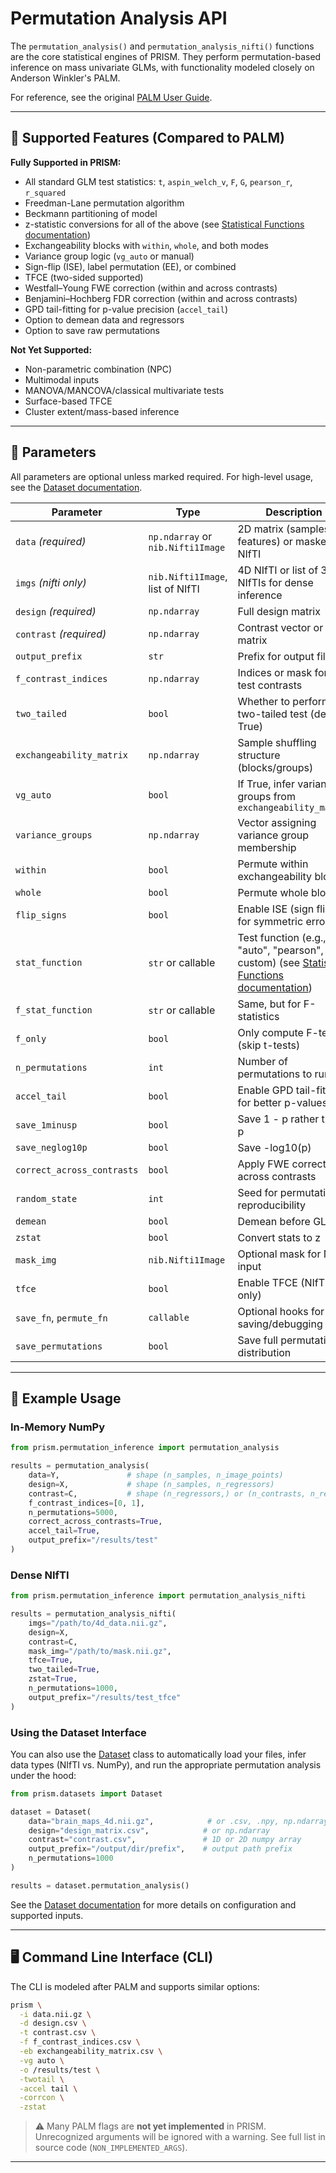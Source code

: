 # Permutation Analysis API

The `permutation_analysis()` and `permutation_analysis_nifti()` functions are the core statistical engines of PRISM. They perform permutation-based inference on mass univariate GLMs, with functionality modeled closely on Anderson Winkler's PALM.

For reference, see the original [PALM User Guide](https://web.mit.edu/fsl_v5.0.10/fsl/doc/wiki/PALM(2f)UserGuide.html).

---

## 🔁 Supported Features (Compared to PALM)

**Fully Supported in PRISM:**
- All standard GLM test statistics: `t`, `aspin_welch_v`, `F`, `G`, `pearson_r`, `r_squared`
- Freedman-Lane permutation algorithm
- Beckmann partitioning of model
- z-statistic conversions for all of the above (see [Statistical Functions documentation](statistical_functions.md))
- Exchangeability blocks with `within`, `whole`, and both modes
- Variance group logic (`vg_auto` or manual)
- Sign-flip (ISE), label permutation (EE), or combined
- TFCE (two-sided supported)
- Westfall–Young FWE correction (within and across contrasts)
- Benjamini–Hochberg FDR correction (within and across contrasts)
- GPD tail-fitting for p-value precision (`accel_tail`)
- Option to demean data and regressors
- Option to save raw permutations

**Not Yet Supported:**
- Non-parametric combination (NPC)
- Multimodal inputs
- MANOVA/MANCOVA/classical multivariate tests
- Surface-based TFCE
- Cluster extent/mass-based inference

---

## 🧾 Parameters

All parameters are optional unless marked required. For high-level usage, see the [Dataset documentation](dataset.md).

| Parameter | Type | Description |
|----------|------|-------------|
| `data` *(required)* | `np.ndarray` or `nib.Nifti1Image` | 2D matrix (samples × features) or masked NIfTI |
| `imgs` *(nifti only)* | `nib.Nifti1Image`, list of NIfTI | 4D NIfTI or list of 3D NIfTIs for dense inference |
| `design` *(required)* | `np.ndarray` | Full design matrix |
| `contrast` *(required)* | `np.ndarray` | Contrast vector or matrix |
| `output_prefix` | `str` | Prefix for output files |
| `f_contrast_indices` | `np.ndarray` | Indices or mask for F-test contrasts |
| `two_tailed` | `bool` | Whether to perform two-tailed test (default: True) |
| `exchangeability_matrix` | `np.ndarray` | Sample shuffling structure (blocks/groups) |
| `vg_auto` | `bool` | If True, infer variance groups from `exchangeability_matrix` |
| `variance_groups` | `np.ndarray` | Vector assigning variance group membership |
| `within` | `bool` | Permute within exchangeability blocks |
| `whole` | `bool` | Permute whole blocks |
| `flip_signs` | `bool` | Enable ISE (sign flips) for symmetric errors |
| `stat_function` | `str` or callable | Test function (e.g., "auto", "pearson", or custom) (see [Statistical Functions documentation](statistical_functions.md)) |
| `f_stat_function` | `str` or callable | Same, but for F-statistics |
| `f_only` | `bool` | Only compute F-test (skip t-tests) |
| `n_permutations` | `int` | Number of permutations to run |
| `accel_tail` | `bool` | Enable GPD tail-fitting for better p-values |
| `save_1minusp` | `bool` | Save 1 - p rather than p |
| `save_neglog10p` | `bool` | Save -log10(p) |
| `correct_across_contrasts` | `bool` | Apply FWE correction across contrasts |
| `random_state` | `int` | Seed for permutation reproducibility |
| `demean` | `bool` | Demean before GLM |
| `zstat` | `bool` | Convert stats to z |
| `mask_img` | `nib.Nifti1Image` | Optional mask for NIfTI input |
| `tfce` | `bool` | Enable TFCE (NIfTI only) |
| `save_fn`, `permute_fn` | `callable` | Optional hooks for saving/debugging |
| `save_permutations` | `bool` | Save full permutation distribution |

---

## 🧪 Example Usage

### In-Memory NumPy

```python
from prism.permutation_inference import permutation_analysis

results = permutation_analysis(
    data=Y,               # shape (n_samples, n_image_points)
    design=X,             # shape (n_samples, n_regressors)
    contrast=C,           # shape (n_regressors,) or (n_contrasts, n_regressors)
    f_contrast_indices=[0, 1],
    n_permutations=5000,
    correct_across_contrasts=True,
    accel_tail=True,
    output_prefix="/results/test"
)
```

### Dense NIfTI

```python
from prism.permutation_inference import permutation_analysis_nifti

results = permutation_analysis_nifti(
    imgs="/path/to/4d_data.nii.gz",
    design=X,
    contrast=C,
    mask_img="/path/to/mask.nii.gz",
    tfce=True,
    two_tailed=True,
    zstat=True,
    n_permutations=1000,
    output_prefix="/results/test_tfce"
)
```

### Using the Dataset Interface

You can also use the [Dataset](dataset.md) class to automatically load your files, infer data types (NIfTI vs. NumPy), and run the appropriate permutation analysis under the hood:

```python
from prism.datasets import Dataset

dataset = Dataset(
    data="brain_maps_4d.nii.gz",            # or .csv, .npy, np.ndarray, or Nifti1Image
    design="design_matrix.csv",            # or np.ndarray
    contrast="contrast.csv",               # 1D or 2D numpy array
    output_prefix="/output/dir/prefix",    # output path prefix
    n_permutations=1000
)

results = dataset.permutation_analysis()
```

See the [Dataset documentation](dataset.md) for more details on configuration and supported inputs.

---

## 🖥️ Command Line Interface (CLI)

The CLI is modeled after PALM and supports similar options:

```bash
prism \
  -i data.nii.gz \
  -d design.csv \
  -t contrast.csv \
  -f f_contrast_indices.csv \
  -eb exchangeability_matrix.csv \
  -vg auto \
  -o /results/test \
  -twotail \
  -accel tail \
  -corrcon \
  -zstat
```

> ⚠️ Many PALM flags are **not yet implemented** in PRISM. Unrecognized arguments will be ignored with a warning. See full list in source code (`NON_IMPLEMENTED_ARGS`).

---
